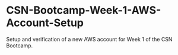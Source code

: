 # CSN-Bootcamp-Week-1-AWS-Account-Setup
Setup and verification of a new AWS account for Week 1 of the CSN Bootcamp.
